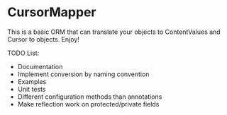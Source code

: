 CursorMapper
============

This is a basic ORM that can translate your objects to ContentValues and Cursor to objects. Enjoy!

TODO List:
* Documentation
* Implement conversion by naming convention
* Examples
* Unit tests
* Different configuration methods than annotations
* Make reflection work on protected/private fields